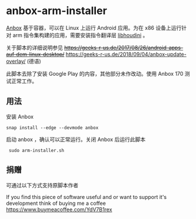 # anbox-arm-installer
[Anbox](https://www.anbox.io/) 基于容器，可以在 Linux 上运行 Android 应用。为在 x86 设备上运行针对 arm 指令集构建的应用，需要安装指令翻译层 [libhoudini](https://github.com/Rprop/libhoudini/) 。

关于脚本的详细说明参见
~~https://geeks-r-us.de/2017/08/26/android-apps-auf-dem-linux-desktop/~~
https://geeks-r-us.de/2018/09/04/anbox-update-overlay/ (德语)

此脚本去除了安装 Google Play 的内容，其他部分未作改动。使用 Anbox 170 测试正常工作。

## 用法

安装 Anbox

```snap install --edge --devmode anbox```

启动 anbox ，确认可以正常运行。关闭 Anbox 后运行此脚本

``` sudo arm-installer.sh```

## 捐赠

可通过以下方式支持原脚本作者

If you find this piece of software useful and or want to support it's development think of buying me a coffee https://www.buymeacoffee.com/YdV7B1rex

